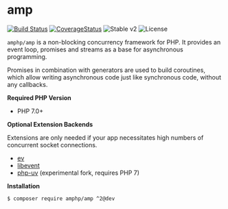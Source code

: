 # amp

[![Build Status](https://img.shields.io/travis/amphp/amp/master.svg?style=flat-square)](https://travis-ci.org/amphp/amp)
[![CoverageStatus](https://img.shields.io/coveralls/amphp/amp/master.svg?style=flat-square)](https://coveralls.io/github/amphp/amp?branch=master)
![Stable v2](https://img.shields.io/badge/stable-v2-green.svg?style=flat-square)
![License](https://img.shields.io/badge/license-MIT-blue.svg?style=flat-square)

`amphp/amp` is a non-blocking concurrency framework for PHP. It provides an event loop, promises and streams as a base for asynchronous programming.
 
 Promises in combination with generators are used to build coroutines, which allow writing asynchronous code just like synchronous code, without any callbacks.

**Required PHP Version**

- PHP 7.0+

**Optional Extension Backends**

Extensions are only needed if your app necessitates high numbers of concurrent socket connections.

- [ev](https://pecl.php.net/package/ev)
- [libevent](https://pecl.php.net/package/libevent)
- [php-uv](https://github.com/bwoebi/php-uv) (experimental fork, requires PHP 7)

**Installation**

```bash
$ composer require amphp/amp ^2@dev
```